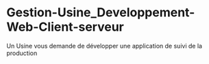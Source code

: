 # Gestion-Usine_Developpement-Web-Client-serveur
Un Usine vous demande de développer une application de suivi de la production

